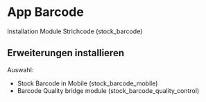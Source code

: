 # App Barcode
Installation Module Strichcode (stock_barcode)
## Erweiterungen installieren
Auswahl:
* Stock Barcode in Mobile  (stock_barcode_mobile)
* Barcode Quality bridge module (stock_barcode_quality_control)